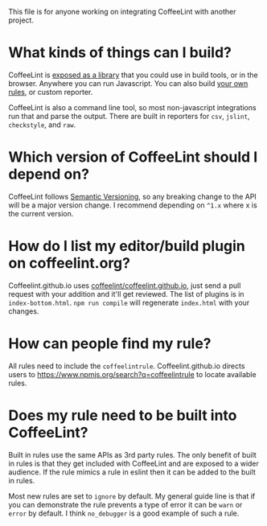 This file is for anyone working on integrating CoffeeLint with another project.

What kinds of things can I build?
=================================

CoffeeLint is [exposed as a library](https://coffeelint.github.io/#api) that you
could use in build tools, or in the browser. Anywhere you can run Javascript.
You can also build [your own rules](https://coffeelint.github.io/#api), or custom reporter.

CoffeeLint is also a command line tool, so most non-javascript integrations run
that and parse the output. There are built in reporters for `csv`, `jslint`,
`checkstyle`, and `raw`.

Which version of CoffeeLint should I depend on?
===============================================

CoffeeLint follows [Semantic Versioning](https://semver.org), so any breaking change to the
API will be a major version change. I recommend depending on `^1.x` where x is
the current version.

How do I list my editor/build plugin on coffeelint.org?
=======================================================

Coffeelint.github.io uses
[coffeelint/coffeelint.github.io](https://github.com/coffeelint/coffeelint.github.io),
just send a pull request with your addition and it'll get reviewed. The list of
plugins is in `index-bottom.html`. `npm run compile` will regenerate `index.html`
with your changes.

How can people find my rule?
============================

All rules need to include the `coffeelintrule`. Coffeelint.github.io directs users to
<https://www.npmjs.org/search?q=coffeelintrule> to locate available
rules.

Does my rule need to be built into CoffeeLint?
==============================================

Built in rules use the same APIs as 3rd party rules. The only benefit of built
in rules is that they get included with CoffeeLint and are exposed to a wider
audience. If the rule mimics a rule in eslint then it can be added to the built
in rules.

Most new rules are set to `ignore` by default. My general guide line
is that if you can demonstrate the rule prevents a type of error it can be
`warn` or `error` by default. I think `no_debugger` is a good example of such a
rule.
